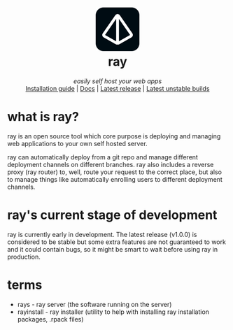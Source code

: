 <h1 align="center">
  <img src="https://raw.githubusercontent.com/pyrretsoftware/ray/refs/heads/main/logo.svg" height="100"></img>
  <br>
  ray
</h1>
<p align="center">
    <i>easily self host your web apps</i>
    <br>
    <a href="https://rdocs.axell.me/guides/install">Installation guide</a>
    <span> | </span>
    <a href="https://rdocs.axell.me/">Docs</a>
    <span> | </span>
    <a href="https://github.com/pyrretsoftware/ray/releases">Latest release</a>
    <span> | </span>
    <a href="https://github.com/pyrretsoftware/ray/actions">Latest unstable builds</a>
</p>

# what is ray? 
ray is an open source tool which core purpose is deploying and managing web applications to your own self hosted server.

ray can automatically deploy from a git repo and manage different deployment channels on different branches. ray also includes a reverse proxy (ray router) to, well, route your request to the correct place, but also to manage things like automatically enrolling users to different deployment channels.
# ray's current stage of development
ray is currently early in development. The latest release (v1.0.0) is considered to be stable but some extra features are not guaranteed to work and it could contain bugs, so it might be smart to wait before using ray in production.
# terms
- rays - ray server (the software running on the server)
- rayinstall - ray installer (utility to help with installing ray installation packages, .rpack files)
